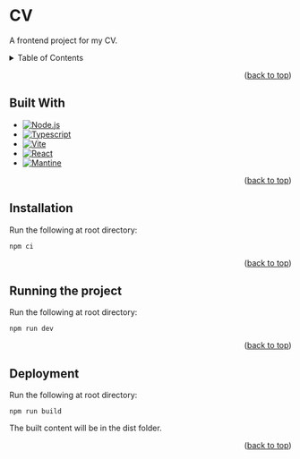<a name="readme-top"></a>

# CV

<p>A frontend project for my CV. </p>

<!-- TABLE OF CONTENTS -->
<details>
  <summary>Table of Contents</summary>
  <ul>
    <li><a href="#built-with">Built With</a></li>
    <li><a href="#installation">Installation</a></li>
    <li><a href="#running-the-project">Running the project</a></li>
    <li><a href="#deployment">Deployment</a></li>
  </ul>
</details>

<p align="right">(<a href="#readme-top">back to top</a>)</p>

## Built With

* [![Node.js](https://img.shields.io/badge/node.js-000000?style=for-the-badge&logo=nodedotjs&logoColor=green])](https://nodejs.org)
* [![Typescript](https://img.shields.io/badge/typescript-000000?style=for-the-badge&logo=typescript&logoColor=blue])](https://www.typescriptlang.org/)
* [![Vite](https://img.shields.io/badge/vite-000000?style=for-the-badge&logo=vite&logoColor=red])](https://vitejs.dev/)
* [![React](https://img.shields.io/badge/React-000000.svg?style=for-the-badge&logo=react&logoColor=blue])](https://react.dev/)
* [![Mantine](https://img.shields.io/badge/mantine-000000?style=for-the-badge&logo=mantine&logoColor=%234DABF7])](https://mantine.dev/)

<p align="right">(<a href="#readme-top">back to top</a>)</p>

## Installation

Run the following at root directory:

```shell
npm ci
```

<p align="right">(<a href="#readme-top">back to top</a>)</p>

## Running the project

Run the following at root directory:

```shell
npm run dev
```

<p align="right">(<a href="#readme-top">back to top</a>)</p>

## Deployment

Run the following at root directory:

```shell
npm run build
```

The built content will be in the dist folder.

<p align="right">(<a href="#readme-top">back to top</a>)</p>

